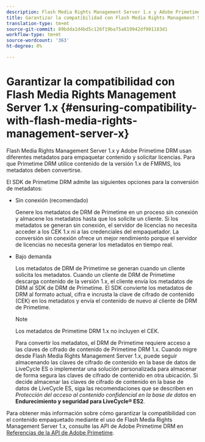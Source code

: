 ```yaml
---
description: Flash Media Rights Management Server 1.x y Adobe Primetime DRM usan diferentes metadatos para empaquetar contenido y solicitar licencias. Para que Primetime DRM utilice contenido de la versión 1.x de FMRMS, los metadatos deben convertirse.
title: Garantizar la compatibilidad con Flash Media Rights Management Server 1.x
translation-type: tm+mt
source-git-commit: 89bdda1d4bd5c126f19ba75a819942df901183d1
workflow-type: tm+mt
source-wordcount: '363'
ht-degree: 0%

---
```



# Garantizar la compatibilidad con Flash Media Rights Management Server 1.x {#ensuring-compatibility-with-flash-media-rights-management-server-x}

Flash Media Rights Management Server 1.x y Adobe Primetime DRM usan diferentes metadatos para empaquetar contenido y solicitar licencias. Para que Primetime DRM utilice contenido de la versión 1.x de FMRMS, los metadatos deben convertirse.

El SDK de Primetime DRM admite las siguientes opciones para la conversión de metadatos:

* Sin conexión (recomendado)

   Genere los metadatos de DRM de Primetime en un proceso sin conexión y almacene los metadatos hasta que los solicite un cliente. Si los metadatos se generan sin conexión, el servidor de licencias no necesita acceder a los CEK 1.x ni a las credenciales del empaquetador. La conversión sin conexión ofrece un mejor rendimiento porque el servidor de licencias no necesita generar los metadatos en tiempo real.
* Bajo demanda

   Los metadatos de DRM de Primetime se generan cuando un cliente solicita los metadatos. Cuando un cliente de DRM de Primetime descarga contenido de la versión 1.x, el cliente envía los metadatos de DRM al SDK de DRM de Primetime. El SDK convierte los metadatos de DRM al formato actual, cifra e incrusta la clave de cifrado de contenido (CEK) en los metadatos y envía el contenido de nuevo al cliente de DRM de Primetime.

   >[!NOTE]
   >
   >Los metadatos de Primetime DRM 1.x no incluyen el CEK.

   Para convertir los metadatos, el DRM de Primetime requiere acceso a las claves de cifrado de contenido de Primetime DRM 1.x. Cuando migre desde Flash Media Rights Management Server 1.x, puede seguir almacenando las claves de cifrado de contenido en la base de datos de LiveCycle ES o implementar una solución personalizada para almacenar de forma segura las claves de cifrado de contenido en otra ubicación. Si decide almacenar las claves de cifrado de contenido en la base de datos de LiveCycle ES, siga las recomendaciones que se describen en *Protección del acceso al contenido confidencial en la base de datos* en **Endurecimiento y seguridad para LiveCycle® ES2**.

Para obtener más información sobre cómo garantizar la compatibilidad con el contenido empaquetado mediante el uso de Flash Media Rights Management Server 1.x, consulte las API de Adobe Primetime DRM en [Referencias de la API de Adobe Primetime](https://help.adobe.com/en_US/primetime/api/index.html#api-Adobe_Primetime_API_References).
